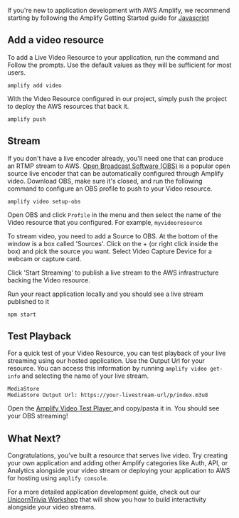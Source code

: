 If you're new to application development with AWS Amplify, we recommend starting by following the Amplify Getting Started guide for [Javascript](https://docs.amplify.aws/start/q/integration/js)

## Add a video resource

To add a Live Video Resource to your application, run the command and Follow the prompts. Use the default values as they will be sufficient for most users.

```
amplify add video
```


With the Video Resource configured in our project, simply push the project to deploy the AWS resources that back it.

```
amplify push
```

## Stream

If you don't have a live encoder already, you'll need one that can produce an RTMP stream to AWS. [Open Broadcast Software (OBS)](https://obsproject.com/) is a popular open source live encoder that can be automatically configured through Amplify video. Download OBS, make sure it's closed, and run the following command to configure an OBS profile to push to your Video resource.

```
amplify video setup-obs
```

Open OBS and click `Profile` in the menu and then select the name of the Video resource that you configured. For example, `myvideoresource`


To stream video, you need to add a Source to OBS. At the bottom of the window is a box called 'Sources'. Click on the + (or right click inside the box) and pick the source you want. Select Video Capture Device for a webcam or capture card.

Click 'Start Streaming' to publish a live stream to the AWS infrastructure backing the Video resource.

Run your react application locally and you should see a live stream published to it

```
npm start
```

## Test Playback

For a quick test of your Video Resource, you can test playback of your live streaming using our hosted application. Use the Output Url for your resource. You can access this information by running `amplify video get-info` and selecting the name of your live stream.

```
MediaStore
MediaStore Output Url: https://your-livestream-url/p/index.m3u8
```
Open the [Amplify Video Test Player ](https://www.amplify-video.com/player) and copy/pasta it in. You should see your OBS streaming!



## What Next?

Congratulations, you've built a resource that serves live video. Try creating your own application and adding other Amplify categories like Auth, API, or Analytics alongside your video stream or deploying your application to AWS for hosting using `amplify console`.

For a more detailed application development guide, check out our [UnicornTrivia Workshop](https://github.com/awslabs/aws-amplify-unicorntrivia-workshop) that will show you how to build interactivity alongside your video streams.

